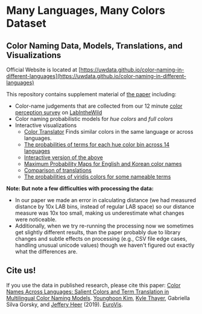 # Many Languages, Many Colors Dataset
## Color Naming Data, Models, Translations, and Visualizations

Official Website is located at [https://uwdata.github.io/color-naming-in-different-languages](https://uwdata.github.io/color-naming-in-different-languages)

This repository contains supplement material of [the paper](http://idl.cs.washington.edu/papers/multi-lingual-color-names/) including:
- Color-name judgements that are collected from our 12 minute [color perception survey](http://labinthewild.org/studies/color_perception/) on [LabIntheWild](https://labinthewild.org/)
- Color naming probabilistic models for _hue colors_ and _full colors_
- Interactive visualizations
  - [Color Translator](https://uwdata.github.io/color-naming-in-different-languages/vis/color_compare.html) Finds similar colors in the same language or across languages.
  - [The probabilities of terms for each hue color bin across 14 languages](https://uwdata.github.io/color-naming-in-different-languages/vis/color-composition-figure.html)
  - [Interactive version of the above](https://uwdata.github.io/color-naming-in-different-languages/vis/stacked-spectrum.html)
  - [Maximum Probability Maps for English and Korean color names](https://uwdata.github.io/color-naming-in-different-languages/vis/full_color_maps.html)
  - [Comparison of translations](https://uwdata.github.io/color-naming-in-different-languages/vis/en-ko-translation-comparison.html)
  - [The probabilities of viridis colors for some nameable terms](https://uwdata.github.io/color-naming-in-different-languages/vis/viridis.html)

**Note: But note a few difficulties with processing the data:**
- In our paper we made an error in calculating distance (we had measured distance by 10x LAB bins, instead of regular LAB space) so our distance measure was 10x too small, making us underestimate what changes were noticeable.
- Additionally, when we try re-running the processing now we sometimes get slightly different results, than the paper
      probably due to library changes and subtle effects on processing (e.g., CSV file edge cases, handling unusual unicode values) 
      though we haven't figured out exactly what the differences are.


## Cite us!

If you use the data in published research, please cite this paper:
[Color Names Across Languages: Salient Colors and Term Translation in Multilingual Color Naming Models](http://idl.cs.washington.edu/papers/multi-lingual-color-names/). [Younghoon Kim](https://yhoonkim.github.io/), [Kyle Thayer](http://www.kylethayer.com), Gabriella Silva Gorsky, and [Jeffery Heer](https://homes.cs.washington.edu/~jheer) (2019). [EuroVis](https://www.eurovis.org).
